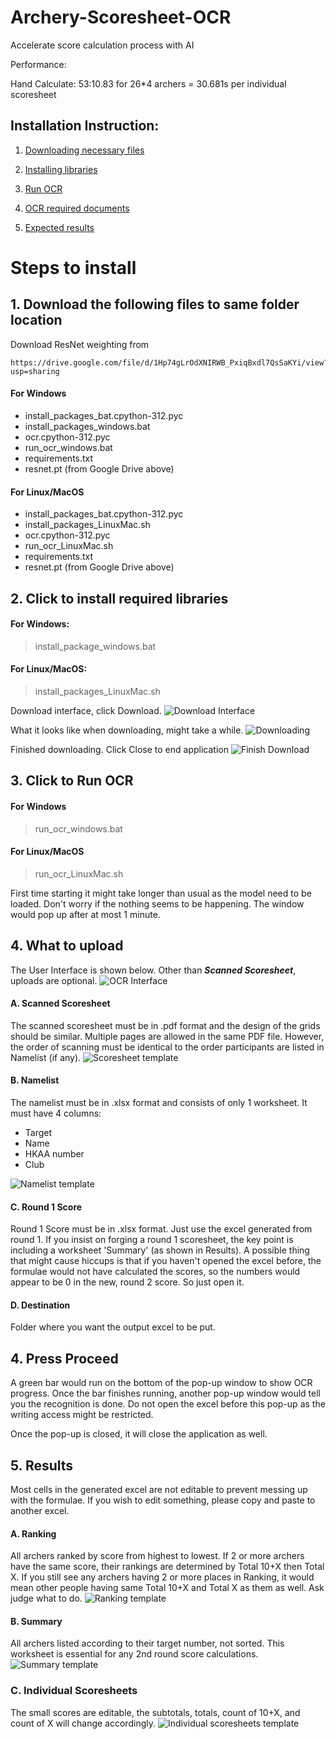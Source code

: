 # Archery-Scoresheet-OCR
Accelerate score calculation process with AI

Performance: 

Hand Calculate: 53:10.83 for 26*4 archers = 30.681s per individual scoresheet

## Installation Instruction:

1. [Downloading necessary files](#download-the-following-files-to-same-folder-location)

2. [Installing libraries](#click-to-install-required-libraries)

3. [Run OCR](#click-to-run-ocr)

4. [OCR required documents](#what-to-upload)

5. [Expected results](#results)


# Steps to install
## 1. Download the following files to same folder location
Download ResNet weighting from
```
https://drive.google.com/file/d/1Hp74gLrOdXNIRWB_PxiqBxdl7QsSaKYi/view?usp=sharing
```
#### For Windows
- install_packages_bat.cpython-312.pyc
- install_packages_windows.bat
- ocr.cpython-312.pyc
- run_ocr_windows.bat
- requirements.txt
- resnet.pt (from Google Drive above)

#### For Linux/MacOS
- install_packages_bat.cpython-312.pyc
- install_packages_LinuxMac.sh
- ocr.cpython-312.pyc
- run_ocr_LinuxMac.sh
- requirements.txt
- resnet.pt (from Google Drive above)

## 2. Click to install required libraries
#### For Windows: 
> install_package_windows.bat

#### For Linux/MacOS: 
> install_packages_LinuxMac.sh

Download interface, click Download.
![Download Interface](template/download_package.png?raw=true "Download Interface")

What it looks like when downloading, might take a while.
![Downloading](template/downloading_package.png?raw=true "Downloading")

Finished downloading. Click Close to end application
![Finish Download](template/done_package.png?raw=true "Finish Download")

## 3. Click to Run OCR
#### For Windows
> run_ocr_windows.bat

#### For Linux/MacOS
> run_ocr_LinuxMac.sh

First time starting it might take longer than usual as the model need to be loaded. Don't worry if the nothing seems to be happening. The window would pop up after at most 1 minute.

## 4. What to upload
The User Interface is shown below. Other than ***Scanned Scoresheet***, uploads are optional.
![OCR Interface](template/ocr_interface.png?raw=true "OCR Interface")

#### A. Scanned Scoresheet
The scanned scoresheet must be in .pdf format and the design of the grids should be similar. Multiple pages are allowed in the same PDF file. However, the order of scanning must be identical to the order participants are listed in Namelist (if any).
![Scoresheet template](template/scoresheet_template.jpg?raw=true "Scoresheet template")

#### B. Namelist
The namelist must be in .xlsx format and consists of only 1 worksheet. It must have 4 columns:
- Target
- Name
- HKAA number
- Club

![Namelist template](template/namelist_template.png?raw=true "Namelist template")

#### C. Round 1 Score
Round 1 Score must be in .xlsx format. Just use the excel generated from round 1. If you insist on forging a round 1 scoresheet, the key point is including a worksheet 'Summary' (as shown in Results). A possible thing that might cause hiccups is that if you haven't opened the excel before, the formulae would not have calculated the scores, so the numbers would appear to be 0 in the new, round 2 score. So just open it.

#### D. Destination
Folder where you want the output excel to be put.

## 4. Press Proceed
A green bar would run on the bottom of the pop-up window to show OCR progress. Once the bar finishes running, another pop-up window would tell you the recognition is done. Do not open the excel before this pop-up as the writing access might be restricted.

Once the pop-up is closed, it will close the application as well.

## 5. Results
Most cells in the generated excel are not editable to prevent messing up with the formulae. If you wish to edit something, please copy and paste to another excel.
#### A. Ranking
All archers ranked by score from highest to lowest. If 2 or more archers have the same score, their rankings are determined by Total 10+X then Total X. If you still see any archers having 2 or more places in Ranking, it would mean other people having same Total 10+X and Total X as them as well. Ask judge what to do.
![Ranking template](template/Ranking.png?raw=true "Ranking template")
#### B. Summary
All archers listed according to their target number, not sorted. This worksheet is essential for any 2nd round score calculations.
![Summary template](template/round1score_template.png?raw=true "Summary template")
### C. Individual Scoresheets
The small scores are editable, the subtotals, totals, count of 10+X, and count of X will change accordingly.
![Individual scoresheets template](template/output_scoresheet.png?raw=true "Individual scoresheets template")
